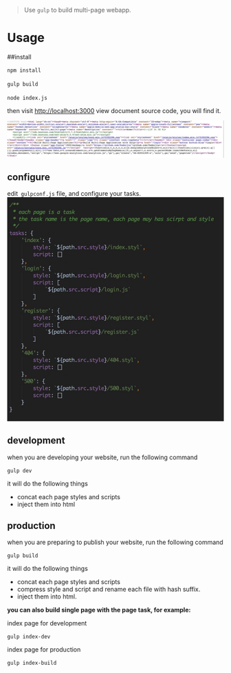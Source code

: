 >Use  `gulp` to build multi-page webapp.

# Usage
##install
```
npm install

gulp build

node index.js
``` 
then visit [http://localhost:3000](http://localhost:3000)
view document source code, you will find it.

![image](webapp/static/images/QQ20161002-0.jpg)

## configure
edit` gulpconf.js` file, and configure your tasks.
![image](webapp/static/images/QQ20161002-1.jpg)

## development
when you are developing your website, run the following command

```
gulp dev
```
it will do the following things

* concat each page styles and scripts
* inject them into html

## production
when you are preparing to publish your website, run the following command

```
gulp build
```
it will do the following things

* concat each page styles and scripts
* compress style and script and rename each file with hash suffix.
* inject them into html.

**you can also build single page with the page task, for example:**

index page for development

```
gulp index-dev
```

index page for production

```
gulp index-build
```
